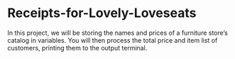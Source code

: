 # Receipts-for-Lovely-Loveseats
In this project, we will be storing the names and prices of a furniture store’s catalog in variables. You will then process the total price and item list of customers, printing them to the output terminal.
